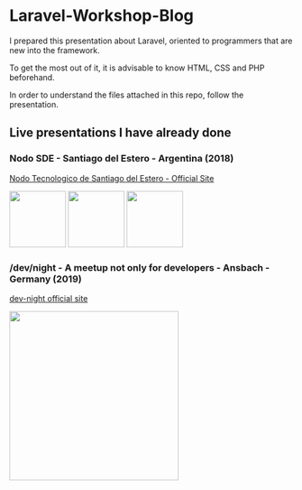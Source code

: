 # Laravel-Workshop-Blog

I prepared this presentation about Laravel, oriented to programmers that are new into the framework.

To get the most out of it, it is advisable to know HTML, CSS and PHP beforehand.

In order to understand the files attached in this repo, follow the presentation.

## Live presentations I have already done
### Nodo SDE - Santiago del Estero - Argentina (2018)
[Nodo Tecnologico de Santiago del Estero -  Official Site](http://nodosde.gob.ar/)

<img src="https://github.com/juancarmo/laravel-workshop-blog/blob/master/repo_extra/nodosde.png" width=100>
<img src="https://github.com/juancarmo/laravel-workshop-blog/blob/master/repo_extra/nodo1.jpg" width=100>
<img src="https://github.com/juancarmo/laravel-workshop-blog/blob/master/repo_extra/nodo2.jpg" width=100>

### /dev/night - A meetup not only for developers - Ansbach - Germany (2019)
[dev-night official site](https://dev-night.io/)

<img src="https://github.com/juancarmo/laravel-workshop-blog/blob/master/repo_extra/dev_night-logo.png" width=300>
